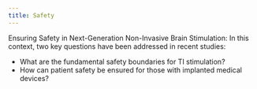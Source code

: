 ```yaml
---
title: Safety
---
```


Ensuring Safety in Next-Generation Non-Invasive Brain Stimulation: In this context, two key questions have been addressed in recent studies:

- What are the fundamental safety boundaries for TI stimulation?
- How can patient safety be ensured for those with implanted medical devices?
